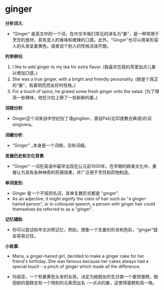 # ginger

**分析词义**:

  

*   "Ginger" 是英文中的一个词，在中文中我们常见的译名为“姜”，是一种常用于烹饪的食材，具有宜人的香味和微辣的口感。此外，“Ginger”也可以用来形容人的头发呈姜黄色，或者说个别人的性格活泼开朗。

  

**列举例句**:

  

1.  I like to add ginger to my tea for extra flavor. (我喜欢在我的茶里加点儿姜以增加口感。)
2.  She was a true ginger, with a bright and friendly personality. (她是个真正的“姜”，有着明亮而友好的性格。)
3.  For a touch of spice, he grated some fresh ginger onto the salad. (为了增添一些辣味，他在沙拉上擦了一些新鲜的姜。)

  

**词根分析**:

  

*   Ginger这个词来自中世纪拉丁语gingiber，源自Pali(北印度教古典语)的词singivera。

  

**词缀分析**:

  

*   "Ginger" \_本身是一个词根，没有词缀。

  

**发展历史和文化背景**:

  

*   "Ginger" 一词在英语中最早出现在公元前1000年。在早期的欧美文化中，姜被认为具有各种神奇的药用效果，并广泛用于烹饪和药物制造。

  

**单词变形**:

  

*   Ginger 是一个不规则名词，其单复数形式都是 "ginger".
*   As an adjective, it might signify the color of hair such as "a ginger-haired person", or in colloquial speech, a person with ginger hair could themselves be referred to as a "ginger".

  

**记忆辅助**:

  

*   你可以尝试和中文对照记忆，例如，想象一个生姜的形状和色彩，“ginger”就会容易记住。

  

**小故事**:

  

*   Maria, a ginger-haired girl, decided to make a ginger cake for her friend's birthday. She was famous because her cakes always had a special touch – a pinch of ginger which made all the difference.
    
      
    
*   玛丽亚，一个有姜黄色头发的女孩，决定为她朋友的生日做一个姜饼蛋糕。她因她的蛋糕总有一个特别的元素而出名 -一点点的姜，这使得蛋糕别具一格。
